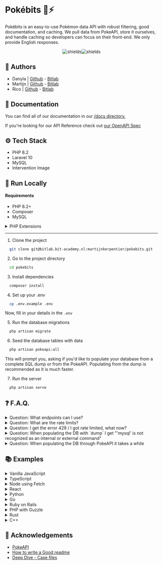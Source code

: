 # Pokébits 🐉⚡

Pokébits is an easy-to-use Pokémon data API with robust filtering, good documentation, and caching. We pull data from PokeAPI, store it ourselves, and handle caching so developers can focus on their front-end. We only provide English responses.

<p align="center"><img src="https://img.shields.io/badge/Laravel-FF2D20?style=for-the-badge&amp;logo=laravel&amp;logoColor=white" alt="shields"><img src="https://img.shields.io/badge/MySQL-00618a?style=for-the-badge&amp;logo=mysql&amp;logoColor=white" alt="shields"></p>

## 📝 Authors

-   Danyla | [Github](https://github.com/danylayasmin) - [Bitlab](https://bitlab.bit-academy.nl/danylahuntjens)
-   Martijn | [Github](https://github.com/MartijnKerpentier) - [Bitlab](https://bitlab.bit-academy.nl/martijnkerpentier)
-   Rico | [Github](https://github.com/rico-vz) - [Bitlab](https://bitlab.bit-academy.nl/ricovanzelst)

## 📄 Documentation

You can find all of our documentation in our [/docs directory.](https://bitlab.bit-academy.nl/martijnkerpentier/pokebits/-/tree/main/docs?ref_type=heads)

If you're looking for our API Reference check out [our OpenAPI Spec](#todo)

## ⚙️ Tech Stack

-   PHP 8.2
-   Laravel 10
-   MySQL
-   Intervention Image

## 🚀 Run Locally

#### Requirements

-   PHP 8.2+
-   Composer
-   MySQL
<details>
<summary>PHP Extensions</summary>

-   PHP-GD _or_ PHP-Imagick
-   Ctype PHP Extension
-   cURL PHP Extension
-   DOM PHP Extension
-   Fileinfo PHP Extension
-   Filter PHP Extension
-   Hash PHP Extension
-   Mbstring PHP Extension
-   OpenSSL PHP Extension
-   PCRE PHP Extension
-   PDO PHP Extension
-   Session PHP Extension
-   Tokenizer PHP Extension
-   XML PHP Extension
</details>

---

1. Clone the project

```bash
  git clone git@bitlab.bit-academy.nl:martijnkerpentier/pokebits.git
```

2. Go to the project directory

```bash
  cd pokebits
```

3. Install dependencies

```bash
  composer install
```

4. Set up your .env

```bash
  cp .env.example .env
```

Now, fill in your details in the `.env`

5. Run the database migrations

```bash
  php artisan migrate
```

6. Seed the database tables with data

```bash
  php artisan pokeapi:all
```

This will prompt you, asking if you'd like to populate your database from a complete SQL dump or from the PokeAPI.
Populating from the dump is recommended as it is much faster. 

7. Run the server

```bash
  php artisan serve
```

## ❓ F.A.Q.

<details>
<summary>Question: What endpoints can I use?</summary>

Answer: You can find all of our endpoints in our OpenAPI spec which you can find at /docs/api.
</details>

<details>
<summary>Question: What are the rate limits?</summary>

Answer: The current rate limit for each endpoint is 150 requests per minute. To track the ratelimits you can check the HTTP headers. X-RateLimit-Limit which shows you the total and X-RateLimit-Remaining which is how many requests you have remaining.
</details>

<details>
<summary>Question: I get the error 429 / I got rate limited, what now?</summary>

Answer: Don't worry. The rate limit isn't permanent. Please wait a few minutes and try again.
</details>

<details>
<summary>Question: When populating the DB with `dump` I get "'mysql' is not recognized as an internal or external command"</summary>

Answer: To populate the database, it calls the process "mysql" from the command line. If you have MySQL installed but you still get this error, it means it's not added to path. To add it, find the location of `mysql.exe` and add it to path [guide here ](https://www.architectryan.com/2018/03/17/add-to-the-path-on-windows-10/).
</details>

<details>
<summary>Question: When populating the DB through PokeAPI it takes a while</summary>

Answer: When populating the database using the PokeAPI commands, it takes a while. This is because it'll make a bunch of requests to PokeAPI to request the information and inserts it. The dump option is much faster and the dump is updated every game release, so it'll be up-to-date.
</details>

## 📚 Examples
<details>
<summary>Vanilla JavaScript</summary>

```javascript
fetch('<POKEBITS_URL>/api/pokemon')
  .then(response => response.json())
  .then(data => {
    console.log(data);
  })
  .catch(error => {
    console.error('Error:', error);
  });
```
</details>

<details>
<summary>TypeScript</summary>

```typescript
interface Pokemon {
    id: number;
    name: string;
    type: string;
    // Add more properties as per your API response structure
}

interface ApiResponse {
    count: number;
    results: Pokemon[];
    // Add more properties as per your API response structure
}

async function fetchPokemonData(): Promise<void> {
    try {
        const response = await fetch('<POKEBITS_URL>/api/pokemon');
        if (!response.ok) {
            throw new Error(`Request failed with status: ${response.status}`);
        }
        const data: ApiResponse = await response.json();
        console.log(data.results); // Access the array of Pokémon
    } catch (error) {
        console.error('Error:', error);
    }
}

fetchPokemonData();
```
</details>

<details>
<summary>Node using Fetch</summary>

```javascript
const fetch = require('node-fetch');

fetch('<POKEBITS_URL>/api/pokemon')
  .then(response => response.json())
  .then(data => {
    console.log(data);
  })
  .catch(error => {
    console.error('Error:', error);
  });
```
</details>

<details>
<summary>React</summary>

```javascript
import React, { useEffect } from 'react';

function PokemonComponent() {
  useEffect(() => {
    fetch('<POKEBITS_URL>/api/pokemon')
      .then(response => response.json())
      .then(data => {
        console.log(data);
      })
      .catch(error => {
        console.error('Error:', error);
      });
  }, []);

  return <div>Pokemon Component</div>;
}

export default PokemonComponent;
```
</details>

<details>
<summary>Python</summary>

```python
import requests

response = requests.get('<POKEBITS_URL>/api/pokemon')
if response.status_code == 200:
    data = response.json()
    print(data)
else:
    print('Error:', response.status_code)
```
</details>

<details>
<summary>Go</summary>

```go
package main

import (
	"fmt"
	"io/ioutil"
	"net/http"
)

func main() {
	resp, err := http.Get("<POKEBITS_URL>/api/pokemon")
	if err != nil {
		fmt.Println("Error:", err)
		return
	}
	defer resp.Body.Close()

	body, err := ioutil.ReadAll(resp.Body)
	if err != nil {
		fmt.Println("Error:", err)
		return
	}

	fmt.Println(string(body))
}
```
</details>

<details>
<summary>Ruby on Rails</summary>

```ruby
require 'net/http'
require 'json'

url = URI('<POKEBITS_URL>/api/pokemon')
response = Net::HTTP.get(url)
data = JSON.parse(response)
puts data
```
</details>

<details>
<summary>PHP with Guzzle</summary>

```php
<?php
require 'vendor/autoload.php';

$client = new \GuzzleHttp\Client();
$response = $client->request('GET', '<POKEBITS_URL>/api/pokemon');
$data = json_decode($response->getBody(), true);
print_r($data);
```
</details>

<details>
<summary>Rust</summary>

```rust
extern crate reqwest;

fn main() {
    let url = "<POKEBITS_URL>/api/pokemon";
    let response = reqwest::blocking::get(url).expect("Failed to get a response");
    
    if response.status().is_success() {
        let body = response.text().expect("Failed to get response body");
        println!("{}", body);
    } else {
        println!("Error: {:?}", response.status());
    }
}
```
</details>

<details>
<summary>C++</summary>

```cpp
#include <iostream>
#include <curl/curl.h>
#include <string>

int main() {
  CURL *curl;
  CURLcode res;
  std::string url = "<POKEBITS_URL>/api/pokemon";

  curl = curl_easy_init();
  if (curl) {
    curl_easy_setopt(curl, CURLOPT_URL, url.c_str());

    res = curl_easy_perform(curl);
    if (res != CURLE_OK) {
      fprintf(stderr, "curl_easy_perform() failed: %s\n", curl_easy_strerror(res));
    }

    curl_easy_cleanup(curl);
  }

  return 0;
}
```
</details>



## 👏 Acknowledgements

-   [PokeAPI](https://pokeapi.co/)
-   [How to write a Good readme](https://bulldogjob.com/news/449-how-to-write-a-good-readme-for-your-github-project)
-   [Deep Dive - Case files](https://bitacademy.notion.site/Deep-Dive-Pok-mon-4c6febe20a2c4184843165486f846f9f)
